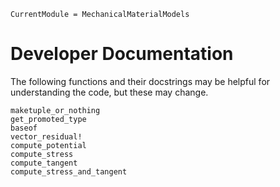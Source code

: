 ```@meta
CurrentModule = MechanicalMaterialModels
```

# Developer Documentation
The following functions and their docstrings may be helpful 
for understanding the code, but these may change.
```@docs
maketuple_or_nothing
get_promoted_type
baseof
vector_residual!
compute_potential
compute_stress
compute_tangent
compute_stress_and_tangent
```